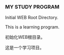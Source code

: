 ### MY STUDY PROGRAM

Initial WEB Root Directory.

This is a learning program.

初始化WEB根目录。

这是一个学习项目。
